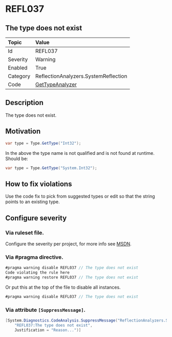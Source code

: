 # REFL037
## The type does not exist

| Topic    | Value
| :--      | :--
| Id       | REFL037
| Severity | Warning
| Enabled  | True
| Category | ReflectionAnalyzers.SystemReflection
| Code     | [GetTypeAnalyzer](https://github.com/DotNetAnalyzers/ReflectionAnalyzers/blob/master/ReflectionAnalyzers/NodeAnalzers/GetTypeAnalyzer.cs)

## Description

The type does not exist.

## Motivation

```cs
var type = Type.GetType("Int32");
```

In the above the type name is not qualified and is not found at runtime. Should be:

```cs
var type = Type.GetType("System.Int32");
```

## How to fix violations

Use the code fix to pick from suggested types or edit so that the string points to an existing type.

<!-- start generated config severity -->
## Configure severity

### Via ruleset file.

Configure the severity per project, for more info see [MSDN](https://msdn.microsoft.com/en-us/library/dd264949.aspx).

### Via #pragma directive.
```C#
#pragma warning disable REFL037 // The type does not exist
Code violating the rule here
#pragma warning restore REFL037 // The type does not exist
```

Or put this at the top of the file to disable all instances.
```C#
#pragma warning disable REFL037 // The type does not exist
```

### Via attribute `[SuppressMessage]`.

```C#
[System.Diagnostics.CodeAnalysis.SuppressMessage("ReflectionAnalyzers.SystemReflection", 
    "REFL037:The type does not exist", 
    Justification = "Reason...")]
```
<!-- end generated config severity -->